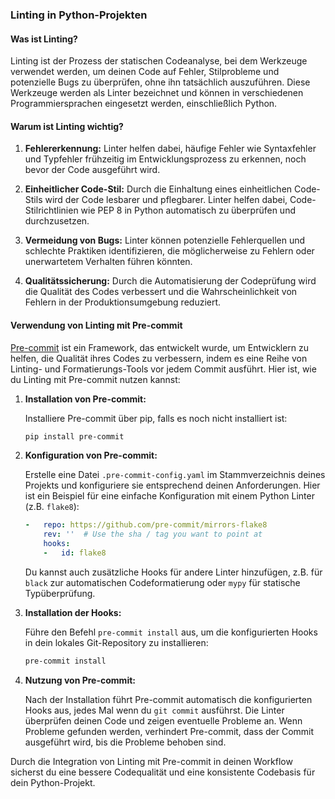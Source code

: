 ### Linting in Python-Projekten

#### Was ist Linting?

Linting ist der Prozess der statischen Codeanalyse, bei dem Werkzeuge verwendet werden, um deinen Code auf Fehler, Stilprobleme und potenzielle Bugs zu überprüfen, ohne ihn tatsächlich auszuführen. Diese Werkzeuge werden als Linter bezeichnet und können in verschiedenen Programmiersprachen eingesetzt werden, einschließlich Python.

#### Warum ist Linting wichtig?

1. **Fehlererkennung:** Linter helfen dabei, häufige Fehler wie Syntaxfehler und Typfehler frühzeitig im Entwicklungsprozess zu erkennen, noch bevor der Code ausgeführt wird.

2. **Einheitlicher Code-Stil:** Durch die Einhaltung eines einheitlichen Code-Stils wird der Code lesbarer und pflegbarer. Linter helfen dabei, Code-Stilrichtlinien wie PEP 8 in Python automatisch zu überprüfen und durchzusetzen.

3. **Vermeidung von Bugs:** Linter können potenzielle Fehlerquellen und schlechte Praktiken identifizieren, die möglicherweise zu Fehlern oder unerwartetem Verhalten führen könnten.

4. **Qualitätssicherung:** Durch die Automatisierung der Codeprüfung wird die Qualität des Codes verbessert und die Wahrscheinlichkeit von Fehlern in der Produktionsumgebung reduziert.

#### Verwendung von Linting mit Pre-commit

[Pre-commit](https://pre-commit.com/) ist ein Framework, das entwickelt wurde, um Entwicklern zu helfen, die Qualität ihres Codes zu verbessern, indem es eine Reihe von Linting- und Formatierungs-Tools vor jedem Commit ausführt. Hier ist, wie du Linting mit Pre-commit nutzen kannst:

1. **Installation von Pre-commit:**
   
   Installiere Pre-commit über pip, falls es noch nicht installiert ist:
   ```bash
   pip install pre-commit
   ```

2. **Konfiguration von Pre-commit:**
   
   Erstelle eine Datei `.pre-commit-config.yaml` im Stammverzeichnis deines Projekts und konfiguriere sie entsprechend deinen Anforderungen. Hier ist ein Beispiel für eine einfache Konfiguration mit einem Python Linter (z.B. `flake8`):

   ```yaml
   -   repo: https://github.com/pre-commit/mirrors-flake8
       rev: ''  # Use the sha / tag you want to point at
       hooks:
       -   id: flake8
   ```

   Du kannst auch zusätzliche Hooks für andere Linter hinzufügen, z.B. für `black` zur automatischen Codeformatierung oder `mypy` für statische Typüberprüfung.

3. **Installation der Hooks:**
   
   Führe den Befehl `pre-commit install` aus, um die konfigurierten Hooks in dein lokales Git-Repository zu installieren:
   ```bash
   pre-commit install
   ```

4. **Nutzung von Pre-commit:**
   
   Nach der Installation führt Pre-commit automatisch die konfigurierten Hooks aus, jedes Mal wenn du `git commit` ausführst. Die Linter überprüfen deinen Code und zeigen eventuelle Probleme an. Wenn Probleme gefunden werden, verhindert Pre-commit, dass der Commit ausgeführt wird, bis die Probleme behoben sind.

Durch die Integration von Linting mit Pre-commit in deinen Workflow sicherst du eine bessere Codequalität und eine konsistente Codebasis für dein Python-Projekt.